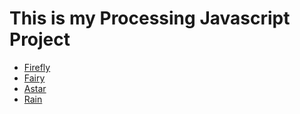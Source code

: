 # This is my Processing Javascript Project
-  [Firefly](https://rockoipeng.github.io/P5.js/project/Firefly/index.html)
-  [Fairy](https://rockoipeng.github.io/P5.js/project/Fairy/index.html)
-  [Astar](https://rockoipeng.github.io/P5.js/project/Astar/index.html)
-  [Rain](https://rockoipeng.github.io/P5.js/project/Rain/index.html)
